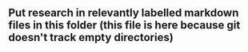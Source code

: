 ## Put research in relevantly labelled markdown files in this folder (this file is here because git doesn't track empty directories)
